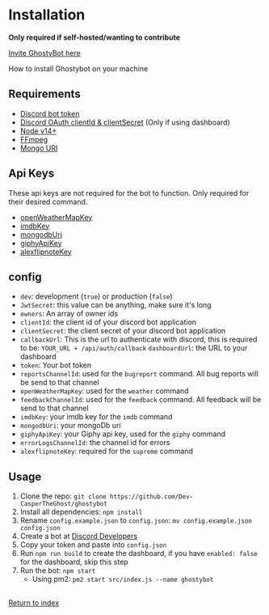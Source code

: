 # Installation

**Only required if self-hosted/wanting to contribute**

[Invite GhostyBot here](https://discord.com/oauth2/authorize?client_id=632843197600759809&scope=bot&permissions=8)

How to install Ghostybot on your machine

## Requirements

- [Discord bot token](https://discord.com/developers/applications)
- [Discord OAuth clientId & clientSecret](https://discord.com/developers/applications) (Only if using dashboard)
- [Node v14+](https://nodejs.org/)
- [FFmpeg](https://ffmpeg.org/download.html)
- [Mongo URI](https://www.mongodb.com/)

## Api Keys

These api keys are not required for the bot to function. Only required for their desired command.

- [openWeatherMapKey](https://openweathermap.org/)
- [imdbKey](https://www.omdbapi.com/apikey.aspx)
- [mongodbUri](https://www.mongodb.com/cloud/atlas)
- [giphyApiKey](https://developers.giphy.com/)
- [alexflipnoteKey](https://discord.gg/DpxkY3x)

## config

- `dev`: development (`true`) or production (`false`)
- `JwtSecret`: this value can be anything, make sure it's long
- `owners`: An array of owner ids
- `clientId`: the client id of your discord bot application
- `clientSecret`: the client secret of your discord bot application
- `callbackUrl`: This is the url to authenticate with discord, this is required to be: `YOUR_URL + /api/auth/callback`
  `dashboardUrl`: the URL to your dashboard
- `token`: Your bot token
- `reportsChannelId`: used for the `bugreport` command. All bug reports will be send to that channel
- `openWeatherMapKey`: used for the `weather` command
- `feedbackChannelId`: used for the `feedback` command. All feedback will be send to that channel
- `imdbKey`: your imdb key for the `imdb` command
- `mongodbUri`: your mongoDb uri
- `giphyApiKey`: your Giphy api key, used for the `giphy` command
- `errorLogsChannelId`: the channel id for errors
- `alexflipnoteKey`: required for the `supreme` command

## Usage

1. Clone the repo: `git clone https://github.com/Dev-CasperTheGhost/ghostybot`
2. Install all dependencies: `npm install`
3. Rename `config.example.json` to `config.json`: `mv config.example.json config.json`
4. Create a bot at [Discord Developers](https://discord.com/developers/applications)
5. Copy your token and paste into `config.json`
6. Run `npm run build` to create the dashboard, if you have `enabled: false` for the dashboard, skip this step
7. Run the bot: `npm start`
   - Using pm2: `pm2 start src/index.js --name ghostybot`

##

[Return to index](README.md)
